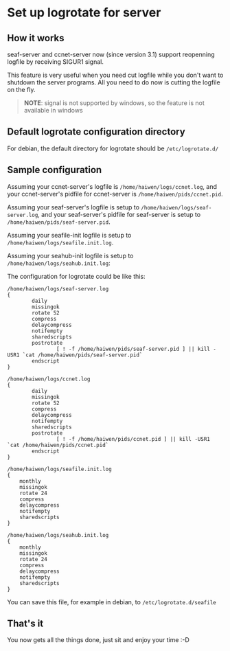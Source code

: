 # Set up logrotate for server

## How it works

seaf-server and ccnet-server now (since version 3.1) support reopenning
logfile by receiving SIGUR1 signal.

This feature is very useful when you need cut logfile while you don't want
to shutdown the server programs. All you need to do now is cutting the logfile on
the fly.

> **NOTE**: signal is not supported by windows, so the feature is not available in windows

## Default logrotate configuration directory

For debian, the default directory for logrotate should be ``/etc/logrotate.d/``

## Sample configuration

Assuming your ccnet-server's logfile is `/home/haiwen/logs/ccnet.log`, and your
ccnet-server's pidfile for ccnet-server is ``/home/haiwen/pids/ccnet.pid``.

Assuming your seaf-server's logfile is setup to ``/home/haiwen/logs/seaf-server.log``, and your
seaf-server's pidfile for seaf-server is setup to ``/home/haiwen/pids/seaf-server.pid``.


Assuming your seafile-init logfile is setup to ``/home/haiwen/logs/seafile.init.log``.

Assuming your seahub-init logfile is setup to ``/home/haiwen/logs/seahub.init.log``:

The configuration for logrotate could be like this:
```
/home/haiwen/logs/seaf-server.log
{
        daily
        missingok
        rotate 52
        compress
        delaycompress
        notifempty
        sharedscripts
        postrotate
                [ ! -f /home/haiwen/pids/seaf-server.pid ] || kill -USR1 `cat /home/haiwen/pids/seaf-server.pid`
        endscript
}

/home/haiwen/logs/ccnet.log
{
        daily
        missingok
        rotate 52
        compress
        delaycompress
        notifempty
        sharedscripts
        postrotate
                [ ! -f /home/haiwen/pids/ccnet.pid ] || kill -USR1 `cat /home/haiwen/pids/ccnet.pid`
        endscript
}

/home/haiwen/logs/seafile.init.log
{
	monthly
	missingok
	rotate 24
	compress
	delaycompress
	notifempty
	sharedscripts
}

/home/haiwen/logs/seahub.init.log
{
	monthly
	missingok
	rotate 24
	compress
	delaycompress
	notifempty
	sharedscripts
}
```

You can save this file, for example in debian, to ``/etc/logrotate.d/seafile``

## That's it

You now gets all the things done, just sit and enjoy your time :-D
